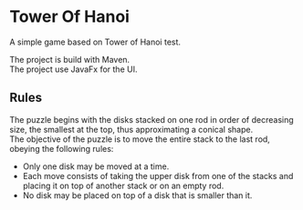 # Tower Of Hanoi
A simple game based on Tower of Hanoi test.

The project is build with Maven.
<br>
The project use JavaFx for the UI.

## Rules
The puzzle begins with the disks stacked on one rod in order of decreasing size, the smallest at the top, thus approximating a conical shape. 
<br>
The objective of the puzzle is to move the entire stack to the last rod, obeying the following rules:
<ul>
  <li>Only one disk may be moved at a time.</li>
<li>Each move consists of taking the upper disk from one of the stacks and placing it on top of another stack or on an empty rod.</li>
  <li>No disk may be placed on top of a disk that is smaller than it.</li>
  </ul>
